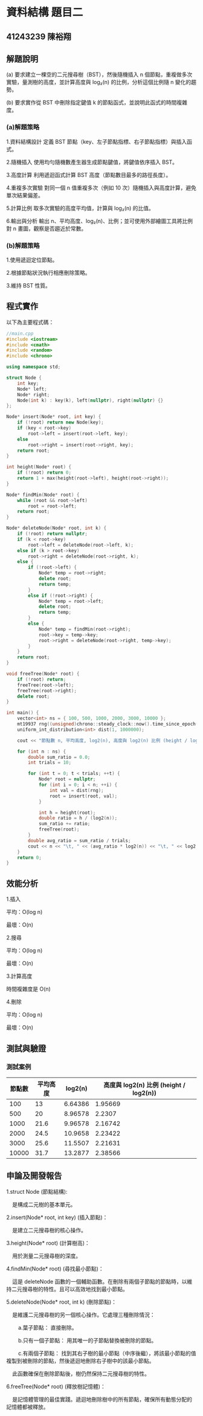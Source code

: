 # 資料結構 題目二

## 41243239 陳裕翔

## 解題說明

(a) 要求建立一棵空的二元搜尋樹（BST），然後隨機插入 n 個節點，重複做多次實驗，量測樹的高度，並計算高度與 log₂(n) 的比例，分析這個比例隨 n 變化的趨勢。

(b) 要求實作從 BST 中刪除指定鍵值 k 的節點函式，並說明此函式的時間複雜度。

### (a)解題策略

1.資料結構設計
   定義 BST 節點（key、左子節點指標、右子節點指標）與插入函式。

2.隨機插入
   使用均勻隨機數產生器生成節點鍵值，將鍵值依序插入 BST。

3.高度計算
   利用遞迴函式計算 BST 高度（節點數目最多的路徑長度）。

4.重複多次實驗
   對同一個 n 值重複多次（例如 10 次）隨機插入與高度計算，避免單次結果偏差。

5.計算比例
   取多次實驗的高度平均值，計算與 log₂(n) 的比值。

6.輸出與分析
   輸出 n、平均高度、log₂(n)、比例；並可使用外部繪圖工具將比例對 n 畫圖，觀察是否趨近於常數。

### (b)解題策略

1.使用遞迴定位節點。

2.根據節點狀況執行相應刪除策略。

3.維持 BST 性質。

## 程式實作

以下為主要程式碼：

```cpp
//main.cpp
#include <iostream>
#include <cmath>
#include <random>
#include <chrono>

using namespace std;

struct Node {
    int key;
    Node* left;
    Node* right;
    Node(int k) : key(k), left(nullptr), right(nullptr) {}
};

Node* insert(Node* root, int key) {
    if (!root) return new Node(key);
    if (key < root->key)
        root->left = insert(root->left, key);
    else
        root->right = insert(root->right, key);
    return root;
}

int height(Node* root) {
    if (!root) return 0;
    return 1 + max(height(root->left), height(root->right));
}

Node* findMin(Node* root) {
    while (root && root->left)
        root = root->left;
    return root;
}

Node* deleteNode(Node* root, int k) {
    if (!root) return nullptr;
    if (k < root->key)
        root->left = deleteNode(root->left, k);
    else if (k > root->key)
        root->right = deleteNode(root->right, k);
    else {
        if (!root->left) {
            Node* temp = root->right;
            delete root;
            return temp;
        }
        else if (!root->right) {
            Node* temp = root->left;
            delete root;
            return temp;
        }
        else {
            Node* temp = findMin(root->right);
            root->key = temp->key;
            root->right = deleteNode(root->right, temp->key);
        }
    }
    return root;
}

void freeTree(Node* root) {
    if (!root) return;
    freeTree(root->left);
    freeTree(root->right);
    delete root;
}

int main() {
    vector<int> ns = { 100, 500, 1000, 2000, 3000, 10000 };
    mt19937 rng((unsigned)chrono::steady_clock::now().time_since_epoch().count());
    uniform_int_distribution<int> dist(1, 1000000);

    cout << "節點數 n, 平均高度, log2(n), 高度與 log2(n) 比例 (height / log2(n))" << endl;

    for (int n : ns) {
        double sum_ratio = 0.0;
        int trials = 10;

        for (int t = 0; t < trials; ++t) {
            Node* root = nullptr;
            for (int i = 0; i < n; ++i) {
                int val = dist(rng);
                root = insert(root, val);
            }

            int h = height(root);
            double ratio = h / (log2(n));
            sum_ratio += ratio;
            freeTree(root);
        }
        double avg_ratio = sum_ratio / trials;
        cout << n << "\t, " << (avg_ratio * log2(n)) << "\t, " << log2(n) << "\t, " << avg_ratio << endl;
    }
    return 0;
}

```

## 效能分析

1.插入

   平均：O(log n)

   最壞：O(n)

2.搜尋
   
   平均：O(log n)

   最壞：O(n)

3.計算高度

   時間複雜度是 O(n)

4.刪除
   
   平均：O(log n)

   最壞：O(n)

## 測試與驗證

### 測試案例

| 節點數 | 平均高度 | log2(n) | 高度與 log2(n) 比例 (height / log2(n)) |
|----------|--------------|----------|----------|
| 100   | 13     | 6.64386        | 1.95669        |
| 500   | 20      | 8.96578   | 2.2307        |
| 1000   | 21.6      | 9.96578 | 2.16742    |
| 2000   | 24.5      | 10.9658 | 2.23422       |
| 3000   | 25.6     | 11.5507 | 2.21631 |
| 10000   | 31.7     | 13.2877 | 2.38566 |

## 申論及開發報告

1.struct Node (節點結構):

&nbsp;&nbsp;&nbsp;&nbsp;是構成二元樹的基本單元。
   
2.insert(Node* root, int key) (插入節點)：
   
&nbsp;&nbsp;&nbsp;&nbsp;是建立二元搜尋樹的核心操作。

3.height(Node* root) (計算樹高)：
   
&nbsp;&nbsp;&nbsp;&nbsp;用於測量二元搜尋樹的深度。

4.findMin(Node* root) (尋找最小節點)：

&nbsp;&nbsp;&nbsp;&nbsp;這是 deleteNode 函數的一個輔助函數。在刪除有兩個子節點的節點時，以維持二元搜尋樹的特性。且可以高效地找到最小節點。

5.deleteNode(Node* root, int k) (刪除節點)：
   
&nbsp;&nbsp;&nbsp;&nbsp;是維護二元搜尋樹的另一個核心操作。它處理三種刪除情況：
      
&nbsp;&nbsp;&nbsp;&nbsp;&nbsp;&nbsp;&nbsp;&nbsp;a.葉子節點： 直接刪除。
      
&nbsp;&nbsp;&nbsp;&nbsp;&nbsp;&nbsp;&nbsp;&nbsp;b.只有一個子節點： 用其唯一的子節點替換被刪除的節點。
      
&nbsp;&nbsp;&nbsp;&nbsp;&nbsp;&nbsp;&nbsp;&nbsp;c.有兩個子節點： 找到其右子樹的最小節點（中序後繼），將該最小節點的值複製到被刪除的節點，然後遞迴地刪除右子樹中的該最小節點。

&nbsp;&nbsp;&nbsp;&nbsp;此函數確保在刪除節點後，樹仍然保持二元搜尋樹的特性。

6.freeTree(Node* root) (釋放樹記憶體)：

&nbsp;&nbsp;&nbsp;&nbsp;是記憶體管理的最佳實踐。遞迴地刪除樹中的所有節點，確保所有動態分配的記憶體都被釋放。
